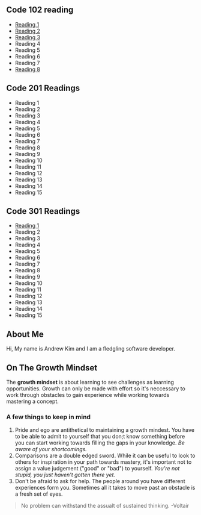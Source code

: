 ## Code 102 reading

- [Reading 1](https://github.com/KimrAndrew/reading-notes1/blob/main/markdown.md)
- [Reading 2](https://github.com/KimrAndrew/reading-notes1/blob/main/Read%2002%20-%20The%20Coder's%20Computer.md)
- [Reading 3](https://github.com/KimrAndrew/reading-notes1/blob/main/reading-notes3.md)
- Reading 4
- Reading 5
- Reading 6
- Reading 7
- [Reading 8](https://github.com/KimrAndrew/reading-notes1/blob/main/reading-notes8.md)

## Code 201 Readings

- Reading 1
- Reading 2
- Reading 3
- Reading 4
- Reading 5
- Reading 6
- Reading 7
- Reading 8
- Reading 9
- Reading 10
- Reading 11
- Reading 12
- Reading 13
- Reading 14
- Reading 15

## Code 301 Readings

- [Reading 1](https://github.com/KimrAndrew/reading-notes1/blob/main/301/reading-01.md)
- Reading 2
- Reading 3
- Reading 4
- Reading 5
- Reading 6
- Reading 7
- Reading 8
- Reading 9
- Reading 10
- Reading 11
- Reading 12
- Reading 13
- Reading 14
- Reading 15

## About Me

Hi, My name is Andrew Kim and I am a fledgling software developer.

## On The Growth Mindset
  
  The **growth mindset** is about learning to see challenges as learning opportunities. Growth can only be made with effort so it's neccessary to work through obstacles to gain experience while working towards mastering a concept.
  
### A few things to keep in mind
  
  1. Pride and ego are antithetical to maintaining a growth mindest. You have to be able to admit to yourself that you don;t know something before you can start working towards filling the gaps in your knowledge. _Be aware of your shortcomings._
  2. Comparisons are a double edged sword. While it can be useful to look to others for inspiration in your path towards mastery, it's important not to assign a value judgement ("good" or "bad") to yourself. _You're not stupid, you just haven't gotten there yet._
  3. Don't be afraid to ask for help. The people around you have different experiences form you. Sometimes all it takes to move past an obstacle is a fresh set of eyes.

> No problem can withstand the assualt of sustained thinking. -Voltair
